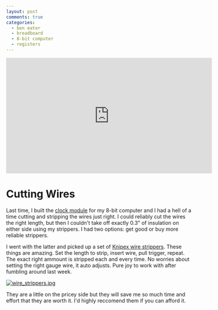 ```yaml
---
layout: post
comments: true
categories: 
  - ben eater
  - breadboard
  - 8-bit computer
  - registers
---
```


<iframe width="560" height="315" src="https://www.youtube.com/embed/z6KrBrTW85M" frameborder="0" allow="accelerometer; autoplay; encrypted-media; gyroscope; picture-in-picture" allowfullscreen></iframe>

# Cutting Wires

Last time, I built the [clock module](https://quintussential.com/archive/2020/08/15/Breadboard-Computer-1-Clock-Module/) for my 8-bit computer and I had a hell of a time cutting and stripping the wires just right. I could reliably cut the wires the right length, but then I couldn't take off exactly 0.3" of insulation on either side using my strippers. I had two options: get good or buy more reliable strippers.  

I went with the latter and picked up a set of [Knipex wire strippers](https://www.amazon.com/Knipex-1262180-Adjusting-Insulation-Strippers/dp/B003B8WB5U/). These things are amazing. Set the length to strip, insert wire, pull trigger, repeat.  The exact right ammount is stripped each and every time. No worries about setting the right gauge wire, it auto adjusts. Pure joy to work with after fumbling around last week.

[![wire_strippers.jpg](/images/posts/2020/2020-08-15-Breadboard-Computer-1---Clock-Module/thumbnails/wire_strippers.jpg)](/images/posts/2020/2020-08-15-Breadboard-Computer-1---Clock-Module/wire_strippers.jpg)

They are a little on the pricey side but they will save me so much time and effort that they are worth it. I'd highly reccomend them if you can afford it.


